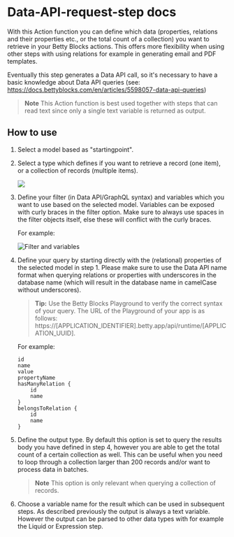 # Data-API-request-step docs

With this Action function you can define which data (properties, relations and their properties etc., or the total count of a collection) you want to retrieve in your Betty Blocks actions. This offers more flexibility when using other steps with using relations for example in generating email and PDF templates.

Eventually this step generates a Data API call, so it's necessary to have a basic knowledge about Data API queries (see: https://docs.bettyblocks.com/en/articles/5598057-data-api-queries)

> **Note**
> This Action function is best used together with steps that can read text since only a single text variable is returned as output.

## How to use

1.  Select a model based as "startingpoint".

2.  Select a type which defines if you want to retrieve a record (one item), or a collection of records (multiple items).

    ![](https://raw.githubusercontent.com/Betty-Services/Data-API-request-step/main/images/type.png)

3.  Define your filter (in Data API/GraphQL syntax) and variables which you want to use based on the selected model. Variables can be exposed with curly braces in the filter option. Make sure to always use spaces in the filter objects itself, else these will conflict with the curly braces.

    For example:

    ![Filter and variables](https://raw.githubusercontent.com/Betty-Services/Data-API-request-step/main/images/filter_variables.png)

4.  Define your query by starting directly with the (relational) properties of the selected model in step 1. Please make sure to use the Data API name format when querying relations or properties with underscores in the database name (which will result in the database name in camelCase without underscores).

    > **Tip:** Use the Betty Blocks Playground to verify the correct syntax of your query. The URL of the Playground of your app is as follows: https://[APPLICATION_IDENTIFIER].betty.app/api/runtime/[APPLICATION_UUID].

    For example:

        id
        name
        value
        propertyName
        hasManyRelation {
            id
            name
        }
        belongsToRelation {
            id
            name
        }

5.  Define the output type. By default this option is set to query the results body you have defined in step 4, however you are able to get the total count of a certain collection as well. This can be useful when you need to loop through a collection larger than 200 records and/or want to process data in batches.

    > **Note**
    > This option is only relevant when querying a collection of records.


6.  Choose a variable name for the result which can be used in subsequent steps. As described previously the output is always a text variable. However the output can be parsed to other data types with for example the Liquid or Expression step.
